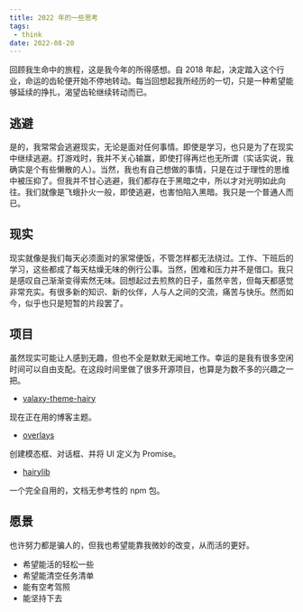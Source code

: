 ```yaml
---
title: 2022 年的一些思考
tags:
 - think
date: 2022-08-20
---
```


回顾我生命中的旅程，这是我今年的所得感想。自 2018 年起，决定踏入这个行业，命运的齿轮便开始不停地转动。每当回想起我所经历的一切，只是一种希望能够延续的挣扎，渴望齿轮继续转动而已。

<!-- more -->

## 逃避

是的，我常常会逃避现实，无论是面对任何事情。即使是学习，也只是为了在现实中继续逃避。打游戏时，我并不关心输赢，即使打得再烂也无所谓（实话实说，我确实是个有些懒散的人）。当然，我也有自己想做的事情，只是在过于理性的思维中被压抑了。但我并不甘心逃避，我们都存在于黑暗之中，所以才对光明如此向往。我们就像是飞蛾扑火一般，即使逃避，也害怕陷入黑暗。我只是一个普通人而已。

## 现实

现实就像是我们每天必须面对的家常便饭，不管怎样都无法绕过。工作、下班后的学习，这些都成了每天枯燥无味的例行公事。当然，困难和压力并不是借口。我只是感叹自己渐渐变得索然无味。回想起过去煎熬的日子，虽然辛苦，但每天都感觉非常充实。有很多新的知识、新的伙伴，人与人之间的交流，痛苦与快乐。然而如今，似乎也只是短暂的片段罢了。

## 项目

虽然现实可能让人感到无趣，但也不全是默默无闻地工作。幸运的是我有很多空闲时间可以自由支配。在这段时间里做了很多开源项目，也算是为数不多的兴趣之一把。

- [valaxy-theme-hairy](https://github.com/hairyf/valaxy-theme-hairy)

现在正在用的博客主题。

- [overlays](https://github.com/hairyf/overlays)

创建模态框、对话框、并将 UI 定义为 Promise。

- [hairylib](https://hairylib.com)

一个完全自用的，文档无参考性的 npm 包。

## 愿景

也许努力都是骗人的，但我也希望能靠我微妙的改变，从而活的更好。

- 希望能活的轻松一些
- 希望能清空任务清单
- 能有空考驾照
- 能坚持下去
